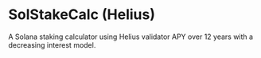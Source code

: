 # SolStakeCalc (Helius)

A Solana staking calculator using Helius validator APY over 12 years with a decreasing interest model.